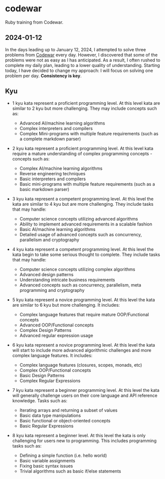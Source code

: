 # codewar

Ruby training from Codewar.

## 2024-01-12

In the days leading up to January 12, 2024, I attempted to solve three problems from [Codewar](https://www.codewars.com/)
every day. However, I discovered that some of the problems were not as easy as I has anticipated.
As a result, I often rushed to complete my daily plan, leading to a lower quality of 
understanding. Starting today, I have decided to change my approach: I will focus on solving 
one problem per day. **Consistency is key**.

## Kyu

- 1 kyu kata represent a proficient programming level. At this level kata are similar to 2 kyu but more challenging. They may include concepts such as:
  - Advanced AI/machine learning algorithms 
  - Complex interpreters and compilers 
  - Complex Mini-programs with multiple feature requirements (such as a complete markdown parser)

- 2 kyu kata represent a proficient programming level. At this level kata require a mature understanding of complex programming concepts - concepts such as:
  - Complex AI/machine learning algorithms 
  - Reverse engineering techniques 
  - Basic interpreters and compilers 
  - Basic mini-programs with multiple feature requirements (such as a basic markdown parser)

- 3 kyu kata represent a competent programming level. At this level the kata are similar to 4 kyu but are more challenging. They include tasks that may handle:
  - Computer science concepts utilizing advanced algorithms 
  - Ability to implement advanced requirements in a scalable fashion 
  - Basic AI/machine learning algorithms 
  - Detailed usage of advanced concepts such as concurrency, parallelism and cryptography

- 4 kyu kata represent a competent programming level. At this level the kata begin to take some serious thought to complete. They include tasks that may handle:
  - Computer science concepts utilizing complex algorithms 
  - Advanced design patterns 
  - Understanding intricate business requirements 
  - Advanced concepts such as concurrency, parallelism, meta programming and cryptography

- 5 kyu kata represent a novice programming level. At this level the kata are similar to 6 kyu but more challenging. It includes:
  - Complex language features that require mature OOP/Functional concepts 
  - Advanced OOP/Functional concepts 
  - Complex Design Patterns 
  - Advanced regular expression usage

- 6 kyu kata represent a novice programming level. At this level the kata will start to include more advanced algorithmic challenges and more complex language features. It includes:
  - Complex language features (closures, scopes, monads, etc)
  - Complex OOP/Functional concepts 
  - Basic Design Patterns 
  - Complex Regular Expressions

- 7 kyu kata represent a beginner programming level. At this level the kata will generally challenge users on their core language and API reference knowledge. Tasks such as:
  - Iterating arrays and returning a subset of values 
  - Basic data type manipulations 
  - Basic functional or object-oriented concepts 
  - Basic Regular Expressions

- 8 kyu kata represent a beginner level. At this level the kata is only challenging for users new to programming. This includes programming tasks such as:
  - Defining a simple function (i.e. hello world)
  - Basic variable assignments 
  - Fixing basic syntax issues 
  - Trivial algorithms such as basic if/else statements